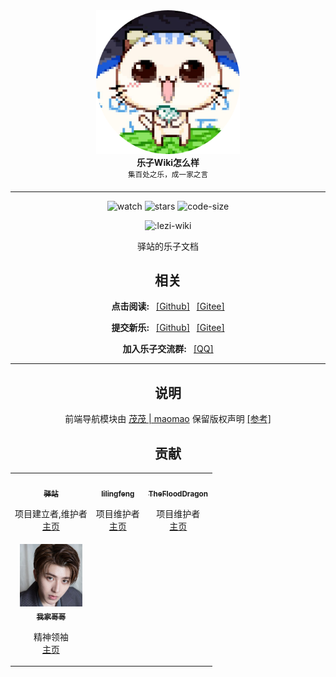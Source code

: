 <!-- markdownlint-configure-file {
  "MD013": {
    "code_blocks": false,
    "tables": false
  },
  "MD033": false,
  "MD041": false
} -->
<div align="center">
  <div>
    <img src="/docs/public/logo.png" width="230" alt="Yizhan" />
  </div>
  <b>
    乐子Wiki怎么样
  </b>
  <div>
    <sup>集百处之乐，成一家之言</sup>
  </div>
</a>

<hr />


![watch](https://badgen.net/github/watchers/postyizhan/Lezi-Wiki)
![stars](https://badgen.net/github/stars/postyizhan/Lezi-Wiki)
![code-size](https://img.shields.io/github/repo-size/postyizhan/lezi-wiki)

![:lezi-wiki](https://count.kjchmc.cn/get/@:lezi-wiki)

驿站的乐子文档

## 相关

 **点击阅读:**&ensp; [[Github]](https://postyizhan.github.io/lezi-wiki)&ensp; [[Gitee]](http://postyizhan.gitee.io/lezi-wiki)

 **提交新乐:**&ensp; [[Github]](https://github.com/postyizhan/lezi-wiki/issues/new)&ensp; [[Gitee]](https://gitee.com/postyizhan/lezi-wiki/issues)
 
 **加入乐子交流群:**&ensp; [[QQ]](https://qm.qq.com/q/LNnPcvrnGw)


---

## 说明

前端导航模块由 [茂茂 | maomao](https://github.com/maomao1996) 保留版权声明 [[参考]](https://github.com/maomao1996/vitepress-nav-template)

## 贡献

<table>
  <tr>
    <!-- Yi zhan -->
    <td align="center">
      <a href="https://github.com/postyizhan"
        ><img
          src="https://avatars.githubusercontent.com/u/97342038"
          width="100px;"
          alt=""
        /><br /><sub><b>驿站</b></sub></a
      ><br />
      <p>
        项目建立者,维护者 <br />
        <a href="https://github.com/postyizhan"
        >主页</a>
      </p>
      </a>
    </td>
  <!-- lilingfeng -->
    <td align="center">
      <a href="https://github.com/lilingfengdev"
        ><img
          src="https://avatars.githubusercontent.com/u/145678359"
          width="100px;"
          alt=""
        /><br /><sub><b>lilingfeng</b></sub></a
      ><br />
      <p>
        项目维护者 <br />
        <a href="https://github.com/lilingfengdev"
        >主页</a>
      </p>
      </a>
    </td>
  <!-- TheFloodDragon -->
    <td align="center">
      <a href="https://github.com/TheFloodDragon"
        ><img
          src="https://avatars.githubusercontent.com/u/75253383"
          width="100px;"
          alt=""
        /><br /><sub><b>TheFloodDragon</b></sub></a
      ><br />
      <p>
        项目维护者 <br />
        <a href="https://github.com/TheFloodDragon"
        >主页</a>
      </p>
      </a>
    </td>
  </tr>
  <!-- kunkun -->
    <td align="center">
      <a href="https://www.bilibili.com/video/av984714877/"
        ><img
          src="/docs/public/kunkun.jpg"
          width="100px;"
          alt=""
        /><br /><sub><b>我家哥哥</b></sub></a
      ><br />
      <p>
        精神领袖 <br />
        <a href="https://www.bilibili.com/video/av984714877/"
        >主页</a>
      </p>
      </a>
    </td>
  </tr>
</table>
